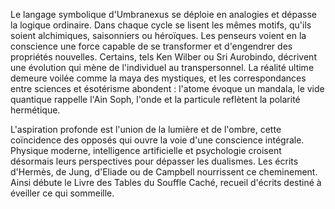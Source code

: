 Le langage symbolique d'Umbranexus se déploie en analogies et dépasse la logique ordinaire. Dans chaque cycle se lisent les mêmes motifs, qu'ils soient alchimiques, saisonniers ou héroïques. Les penseurs voient en la conscience une force capable de se transformer et d'engendrer des propriétés nouvelles. Certains, tels Ken Wilber ou Sri Aurobindo, décrivent une évolution qui mène de l'individuel au transpersonnel. La réalité ultime demeure voilée comme la maya des mystiques, et les correspondances entre sciences et ésotérisme abondent : l'atome évoque un mandala, le vide quantique rappelle l'Ain Soph, l'onde et la particule reflètent la polarité hermétique.

L'aspiration profonde est l'union de la lumière et de l'ombre, cette coïncidence des opposés qui ouvre la voie d'une conscience intégrale. Physique moderne, intelligence artificielle et psychologie croisent désormais leurs perspectives pour dépasser les dualismes. Les écrits d'Hermès, de Jung, d'Eliade ou de Campbell nourrissent ce cheminement. Ainsi débute le Livre des Tables du Souffle Caché, recueil d'écrits destiné à éveiller ce qui sommeille.
